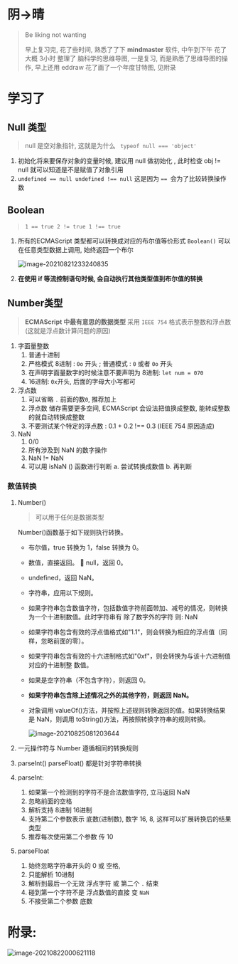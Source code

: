 # 阴->晴

> Be liking  not wanting
>
> 早上复习完, 花了些时间, 熟悉了了下 **mindmaster** 软件, 中午到下午 花了大概 3小时 整理了 脑科学的思维导图, 一是复习, 而是熟悉了思维导图的操作, 早上还用 eddraw 花了画了一个年度甘特图, 见附录

# 学习了

## Null 类型

> null 是空对象指针, 这就是为什么 ` typeof null === 'object'`

1. 初始化将来要保存对象的变量时候, 建议用 null 做初始化 , 此时检查 obj != null 就可以知道是不是赋值了对象引用
2. `undefined == null undefined !== null`  这是因为 `== `会为了比较转换操作数



## Boolean

> `1 == true 2 != true 1 !== true`

1. 所有的ECMAScript 类型都可以转换成对应的布尔值等价形式 `Boolean()` 可以在任意类型数据上调用, 始终返回一个布尔

   ![image-20210821233240835](https://raw.githubusercontent.com/mannixchan/Pics/master/img/image-20210821233240835.png)

2. **在使用 if 等流控制语句时候, 会自动执行其他类型值到布尔值的转换**





## Number类型

> **ECMAScript 中最有意思的数据类型** 采用 `IEEE 754` 格式表示整数和浮点数 (这就是浮点数计算问题的原因)

1. 字面量整数
   1. 普通十进制
   2. 严格模式 8进制 : `0o` 开头 ; 普通模式 : `0` 或者 `0o` 开头
   3. 在声明字面量数字的时候注意不要声明为 8进制: `let num = 070`
   4. 16进制: `0x`开头, 后面的字母大小写都可
2. 浮点数
   1. 可以省略 `.` 前面的数`0`, 推荐加上
   2. 浮点数 储存需要更多空间, ECMAScript  会设法把值换成整数, 能转成整数的就自动转换成整数
   3. 不要测试某个特定的浮点数 : 0.1 + 0.2 !== 0.3 (IEEE 754 原因造成)
3. NaN
   1. 0/0
   2. 所有涉及到 NaN 的数字操作
   3. NaN != NaN
   4. 可以用 isNaN () 函数进行判断 a. 尝试转换成数值 b. 再判断

### 数值转换

1. Number()

   > 可以用于任何是数据类型

   Number()函数基于如下规则执行转换。 

   * 布尔值，true 转换为 1，false 转换为 0。 

   * 数值，直接返回。  null，返回 0。 

   * undefined，返回 NaN。

   *  字符串，应用以下规则。 
     * 如果字符串包含数值字符，包括数值字符前面带加、减号的情况，则转换为一个十进制数值。此时字符串有 除了数字外的字符 则: NaN 
     * 如果字符串包含有效的浮点值格式如"1.1"，则会转换为相应的浮点值（同样，忽略前面的零）。
     * 如果字符串包含有效的十六进制格式如"0xf"，则会转换为与该十六进制值对应的十进制整 数值。
     * 如果是空字符串（不包含字符），则返回 0。 
     * **如果字符串包含除上述情况之外的其他字符，则返回 NaN。**

   * 对象调用 valueOf()方法，并按照上述规则转换返回的值。如果转换结果是 NaN，则调用 toString()方法，再按照转换字符串的规则转换。

     ![image-20210825081203644](https://raw.githubusercontent.com/mannixchan/Pics/master/img/image-20210825081203644.png)

2. 一元操作符与 Number 遵循相同的转换规则

3. parseInt() parseFloat() 都是针对字符串转换

4. parseInt:

   1. 如果第一个检测到的字符不是合法数值字符, 立马返回 NaN
   2. 忽略前面的空格
   3. 解析支持 8进制 16进制
   4. 支持第二个参数表示 底数(进制数), 数字 16, 8, 这样可以扩展转换后的结果类型
   5. 推荐每次使用第二个参数 传 10

5. parseFloat

   1. 始终忽略字符串开头的 0 或 空格,
   2. 只能解析 10进制
   3. 解析到最后一个无效 浮点字符 或 第二个 `.` 结束
   4. 碰到第一个字符不是 浮点数值的直接 变 `NaN`
   5. 不接受第二个参数 底数







# 附录:

![image-20210822000621118](https://raw.githubusercontent.com/mannixchan/Pics/master/img/image-20210822000621118.png)





